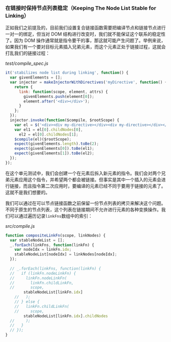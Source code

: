 ### 在链接时保持节点列表稳定（Keeping The Node List Stable for Linking）

正如我们之前提及的，目前我们设置复合链接函数需要把编译节点和链接节点进行一对一的绑定，但当对 DOM 结构进行改变时，我们就不能保证这个联系的稳定性了。因为 DOM 操作通常就是指令要干的事，那这就可能产生问题了。举例来说，如果我们有一个要对目标元素插入兄弟元素，而这个元素正处于链接过程，这就会打乱我们的链接过程：

_test/compile_spec.js_

```js
it('stabilizes node list during linking', function() {
  var givenElements = [];
  var injector = makeInjectorWithDirectives('myDirective', function() {
    return {
      link: function(scope, element, attrs) {
        givenElements.push(element[0]);
        element.after('<div></div>');
      }
    };
  });
  injector.invoke(function($compile, $rootScope) {
    var el = $('<div><div my-directive></div><div my-directive></div></div>');
    var el1 = el[0].childNodes[0],
      el2 = el[0].childNodes[1];
    $compile(el)($rootScope);
    expect(givenElements.length).toBe(2);
    expect(givenElements[0]).toBe(el1);
    expect(givenElements[1]).toBe(el2);
  });
});
```

在这个单元测试中，我们会创建一个在元素后拆入新元素的指令。我们会对两个兄弟元素应用这个指令，并希望两个都会被链接。但事实是其中一个插入的元素会进行链接，而且指令第二次应用时，要编译的元素已经不同于要用于链接的元素了。这就不是我们想要的。

我们可以通过在可以节点链接函数之前保留一份节点列表的拷贝来解决这个问题。不同于原生的节点列表，这个列表在链接期间不允许进行元素的各种变换操作。我们可以通过遍历记录`linkFns`数组中的索引：

_src/compile.js_

```js
function compositeLinkFn(scope, linkNodes) {
  var stableNodeList = [];
  _.forEach(linkFns, function(linkFn) {
    var nodeIdx = linkFn.idx;
    stableNodeList[nodeIdx] = linkNodes[nodeIdx];
  });
  
  // _.forEach(linkFns, function(linkFn) {
  //   if (linkFn.nodeLinkFn) {
  //     linkFn.nodeLinkFn(
  //       linkFn.childLinkFn,
  //       scope,
        stableNodeList[linkFn.idx]
    //   );
    // } else {
    //   linkFn.childLinkFn(
    //     scope,
        stableNodeList[linkFn.idx].childNodes
  //     );
  //   }
  // });
}
```